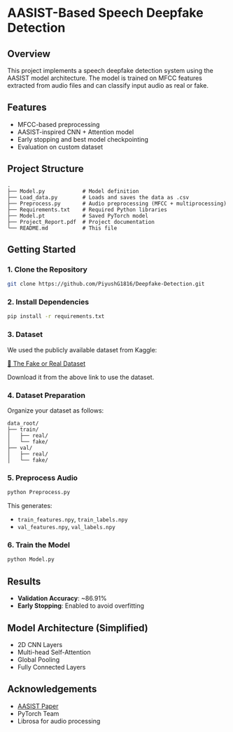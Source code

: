 # AASIST-Based Speech Deepfake Detection

## Overview
This project implements a speech deepfake detection system using the AASIST model architecture. The model is trained on MFCC features extracted from audio files and can classify input audio as real or fake.

## Features
- MFCC-based preprocessing
- AASIST-inspired CNN + Attention model
- Early stopping and best model checkpointing
- Evaluation on custom dataset

## Project Structure
```
.
├── Model.py            # Model definition
├── Load_data.py        # Loads and saves the data as .csv
├── Preprocess.py       # Audio preprocessing (MFCC + multiprocessing)
├── Requirements.txt    # Required Python libraries
├── Model.pt            # Saved PyTorch model 
├── Project_Report.pdf  # Project documentation 
└── README.md           # This file
```

## Getting Started

### 1. Clone the Repository
```bash
git clone https://github.com/PiyushG1816/Deepfake-Detection.git
```

### 2. Install Dependencies
```bash
pip install -r requirements.txt
```
### 3. Dataset

We used the publicly available dataset from Kaggle:

[🔗 The Fake or Real Dataset](https://www.kaggle.com/datasets/mohammedabdeldayem/the-fake-or-real-dataset)

Download it from the above link to use the dataset.

### 4. Dataset Preparation
Organize your dataset as follows:
```
data_root/
├── train/
│   ├── real/
│   └── fake/
├── val/
│   ├── real/
│   └── fake/
```

### 5. Preprocess Audio
```bash
python Preprocess.py
```
This generates:
- `train_features.npy`, `train_labels.npy`
- `val_features.npy`, `val_labels.npy`

### 6. Train the Model
```bash
python Model.py
```

## Results
- **Validation Accuracy**: ~86.91%
- **Early Stopping**: Enabled to avoid overfitting

## Model Architecture (Simplified)
- 2D CNN Layers
- Multi-head Self-Attention
- Global Pooling
- Fully Connected Layers


## Acknowledgements
- [AASIST Paper](https://arxiv.org/abs/2110.01200)
- PyTorch Team
- Librosa for audio processing


